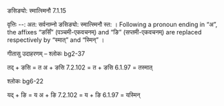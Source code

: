 

 ङसिङ्यो: स्मात्स्मिनौ 7.1.15 


वृत्तिः --: अत: सर्वनाम्नो ङसिङ्यो: स्मात्स्मिनौ स्त: । Following a pronoun ending in “अ”, the affixes “ङसिँ” (पञ्चमी-एकवचनम्) and “ङि” (सप्तमी-एकवचनम्) are replaced respectively by “स्मात्” and “स्मिन्” । 


गीतासु उदाहरणम् – श्लोकः bg2-37 


तद् + ङसि = त अ + ङसि 7.2.102 = त + ङसि 6.1.97 = तस्मात् 


श्लोकः bg6-22 


यद् + ङि = य अ + ङि 7.2.102 = य + ङि 6.1.97 = यस्मिन् 


